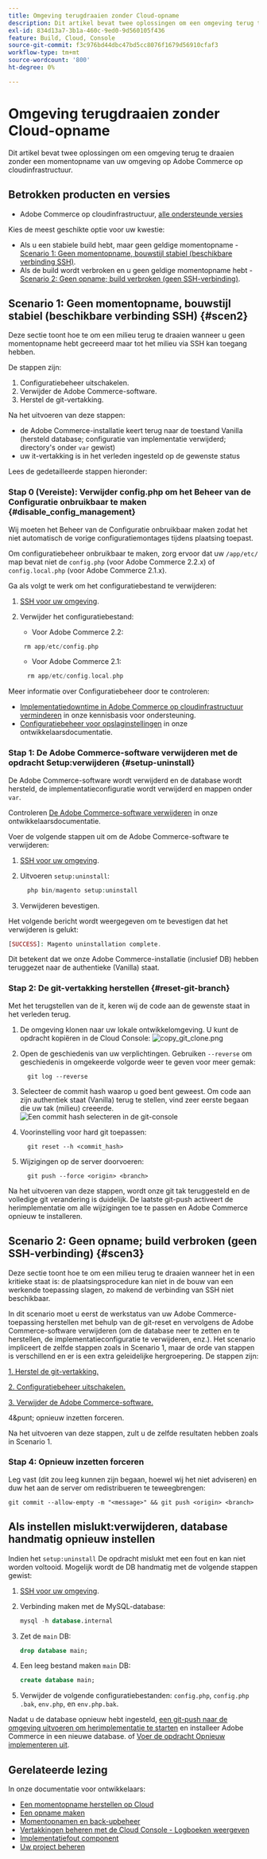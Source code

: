 ```yaml
---
title: Omgeving terugdraaien zonder Cloud-opname
description: Dit artikel bevat twee oplossingen om een omgeving terug te draaien zonder een momentopname van uw omgeving op Adobe Commerce op cloudinfrastructuur.
exl-id: 834d13a7-3b1a-460c-9ed0-9d560105f436
feature: Build, Cloud, Console
source-git-commit: f3c976bd44dbc47bd5cc8076f1679d56910cfaf3
workflow-type: tm+mt
source-wordcount: '800'
ht-degree: 0%

---
```


# Omgeving terugdraaien zonder Cloud-opname

Dit artikel bevat twee oplossingen om een omgeving terug te draaien zonder een momentopname van uw omgeving op Adobe Commerce op cloudinfrastructuur.

## Betrokken producten en versies

* Adobe Commerce op cloudinfrastructuur, [alle ondersteunde versies](https://magento.com/sites/default/files/magento-software-lifecycle-policy.pdf)

Kies de meest geschikte optie voor uw kwestie:

* Als u een stabiele build hebt, maar geen geldige momentopname - [Scenario 1: Geen momentopname, bouwstijl stabiel (beschikbare verbinding SSH)](#scen2).
* Als de build wordt verbroken en u geen geldige momentopname hebt - [Scenario 2: Geen opname; build verbroken (geen SSH-verbinding)](#scen3).

## Scenario 1: Geen momentopname, bouwstijl stabiel (beschikbare verbinding SSH) {#scen2}

Deze sectie toont hoe te om een milieu terug te draaien wanneer u geen momentopname hebt gecreeerd maar tot het milieu via SSH kan toegang hebben.

De stappen zijn:

1. Configuratiebeheer uitschakelen.
1. Verwijder de Adobe Commerce-software.
1. Herstel de git-vertakking.

Na het uitvoeren van deze stappen:

* de Adobe Commerce-installatie keert terug naar de toestand Vanilla (hersteld database; configuratie van implementatie verwijderd; directory&#39;s onder `var` gewist)
* uw it-vertakking is in het verleden ingesteld op de gewenste status

Lees de gedetailleerde stappen hieronder:

### Stap 0 (Vereiste): Verwijder config.php om het Beheer van de Configuratie onbruikbaar te maken {#disable_config_management}

Wij moeten het Beheer van de Configuratie onbruikbaar maken zodat het niet automatisch de vorige configuratiemontages tijdens plaatsing toepast.

Om configuratiebeheer onbruikbaar te maken, zorg ervoor dat uw `/app/etc/` map bevat niet de `config.php` (voor Adobe Commerce 2.2.x) of `config.local.php` (voor Adobe Commerce 2.1.x).

Ga als volgt te werk om het configuratiebestand te verwijderen:

1. [SSH voor uw omgeving](https://experienceleague.adobe.com/docs/commerce-cloud-service/user-guide/develop/secure-connections.html).
1. Verwijder het configuratiebestand:
   * Voor Adobe Commerce 2.2:

   ```php
    rm app/etc/config.php
   ```

   * Voor Adobe Commerce 2.1:

   ```php
     rm app/etc/config.local.php
   ```

Meer informatie over Configuratiebeheer door te controleren:

* [Implementatiedowntime in Adobe Commerce op cloudinfrastructuur verminderen](/help/how-to/general/magento-cloud-reduce-deployment-downtime-with-configuration-management.md) in onze kennisbasis voor ondersteuning.
* [Configuratiebeheer voor opslaginstellingen](https://experienceleague.adobe.com/docs/commerce-cloud-service/user-guide/configure-store/store-settings.html) in onze ontwikkelaarsdocumentatie.

### Stap 1: De Adobe Commerce-software verwijderen met de opdracht Setup:verwijderen {#setup-uninstall}


De Adobe Commerce-software wordt verwijderd en de database wordt hersteld, de implementatieconfiguratie wordt verwijderd en mappen onder `var`.

Controleren [De Adobe Commerce-software verwijderen](https://experienceleague.adobe.com/docs/commerce-operations/installation-guide/tutorials/uninstall.html) in onze ontwikkelaarsdocumentatie.

Voer de volgende stappen uit om de Adobe Commerce-software te verwijderen:

1. [SSH voor uw omgeving](https://experienceleague.adobe.com/docs/commerce-cloud-service/user-guide/develop/secure-connections.html).
1. Uitvoeren `setup:uninstall`:

   ```php
     php bin/magento setup:uninstall
   ```

1. Verwijderen bevestigen.

Het volgende bericht wordt weergegeven om te bevestigen dat het verwijderen is gelukt:

```php
[SUCCESS]: Magento uninstallation complete.
```

Dit betekent dat we onze Adobe Commerce-installatie (inclusief DB) hebben teruggezet naar de authentieke (Vanilla) staat.

### Stap 2: De git-vertakking herstellen {#reset-git-branch}

Met het terugstellen van de it, keren wij de code aan de gewenste staat in het verleden terug.

1. De omgeving klonen naar uw lokale ontwikkelomgeving. U kunt de opdracht kopiëren in de Cloud Console:    ![copy_git_clone.png](assets/copy_git_clone.png)
1. Open de geschiedenis van uw verplichtingen. Gebruiken `--reverse` om geschiedenis in omgekeerde volgorde weer te geven voor meer gemak:

   ```git
     git log --reverse
   ```

1. Selecteer de commit hash waarop u goed bent geweest. Om code aan zijn authentiek staat (Vanilla) terug te stellen, vind zeer eerste begaan die uw tak (milieu) creeerde.    ![Een commit hash selecteren in de git-console](assets/select_commit_hash.png)
1. Voorinstelling voor hard git toepassen:

   ```git
     git reset --h <commit_hash>
   ```

1. Wijzigingen op de server doorvoeren:

   ```git
     git push --force <origin> <branch>
   ```

Na het uitvoeren van deze stappen, wordt onze git tak teruggesteld en de volledige git verandering is duidelijk. De laatste git-push activeert de herimplementatie om alle wijzigingen toe te passen en Adobe Commerce opnieuw te installeren.

## Scenario 2: Geen opname; build verbroken (geen SSH-verbinding) {#scen3}

Deze sectie toont hoe te om een milieu terug te draaien wanneer het in een kritieke staat is: de plaatsingsprocedure kan niet in de bouw van een werkende toepassing slagen, zo makend de verbinding van SSH niet beschikbaar.

In dit scenario moet u eerst de werkstatus van uw Adobe Commerce-toepassing herstellen met behulp van de git-reset en vervolgens de Adobe Commerce-software verwijderen (om de database neer te zetten en te herstellen, de implementatieconfiguratie te verwijderen, enz.). Het scenario impliceert de zelfde stappen zoals in Scenario 1, maar de orde van stappen is verschillend en er is een extra geleidelijke hergroepering. De stappen zijn:

[1. Herstel de git-vertakking.](/help/how-to/general/reset-environment-on-cloud.md#reset-git-branch)

[2. Configuratiebeheer uitschakelen.](/help/how-to/general/reset-environment-on-cloud.md#disable_config_management)

[3. Verwijder de Adobe Commerce-software.](/help/how-to/general/reset-environment-on-cloud.md#setup-uninstall)

4&amp;punt; opnieuw inzetten forceren.

Na het uitvoeren van deze stappen, zult u de zelfde resultaten hebben zoals in Scenario 1.

### Stap 4: Opnieuw inzetten forceren

Leg vast (dit zou leeg kunnen zijn begaan, hoewel wij het niet adviseren) en duw het aan de server om redistribueren te teweegbrengen:

```git
git commit --allow-empty -m "<message>" && git push <origin> <branch>
```

## Als instellen mislukt:verwijderen, database handmatig opnieuw instellen

Indien het `setup:uninstall` De opdracht mislukt met een fout en kan niet worden voltooid. Mogelijk wordt de DB handmatig met de volgende stappen gewist:

1. [SSH voor uw omgeving](https://experienceleague.adobe.com/docs/commerce-cloud-service/user-guide/develop/secure-connections.html).
1. Verbinding maken met de MySQL-database:

   ```sql
   mysql -h database.internal
   ```

1. Zet de `main` DB:

   ```sql
   drop database main;
   ```

1. Een leeg bestand maken `main` DB:

   ```sql
   create database main;
   ```

1. Verwijder de volgende configuratiebestanden: `config.php`, `config.php` `.bak`, `env.php`, en `env.php.bak`.

Nadat u de database opnieuw hebt ingesteld, [een git-push naar de omgeving uitvoeren om herimplementatie te starten](https://experienceleague.adobe.com/docs/commerce-cloud-service/user-guide/dev-tools/cloud-cli.html#git-commands) en installeer Adobe Commerce in een nieuwe database. of [Voer de opdracht Opnieuw implementeren uit](https://experienceleague.adobe.com/docs/commerce-cloud-service/user-guide/dev-tools/cloud-cli.html#environment-commands).

## Gerelateerde lezing

In onze documentatie voor ontwikkelaars:

* [Een momentopname herstellen op Cloud](https://experienceleague.adobe.com/en/docs/commerce-cloud-service/user-guide/develop/storage/snapshots#restore-a-manual-backup)
* [Een opname maken](https://experienceleague.adobe.com/en/docs/commerce-cloud-service/user-guide/develop/storage/snapshots#create-a-manual-backup)
* [Momentopnamen en back-upbeheer](https://experienceleague.adobe.com/en/docs/commerce-cloud-service/user-guide/develop/storage/snapshots)
* [Vertakkingen beheren met de Cloud Console - Logboeken weergeven](https://experienceleague.adobe.com/docs/commerce-cloud-service/user-guide/project/console-branches.html?lang=en#view-logs)
* [Implementatiefout component](https://experienceleague.adobe.com/docs/commerce-cloud-service/user-guide/develop/deploy/recover-failed-deployment.html)
* [Uw project beheren](https://experienceleague.adobe.com/docs/commerce-cloud-service/user-guide/project/overview.html#configure-the-project)
